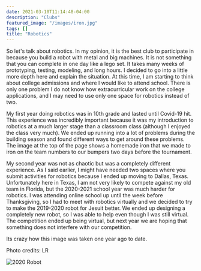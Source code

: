 ```yaml
---
date: 2021-03-10T11:14:48-04:00
description: "Clubs"
featured_image: "/images/iron.jpg"
tags: []
title: "Robotics"
---
```

So let's talk about robotics. In my opinion, it is the best club to participate in because you build a robot with metal and big machines. It is not something that you can complete in one day like a lego set. It takes many weeks of prototyping, testing, modeling, and long hours. I decided to go into a little more depth here and explain the situation. At this time, I am starting to think about college admissions and where I would like to attend school. There is only one problem I do not know how extracurricular work on the college applications, and I may need to use only one space for robotics instead of two.

My first year doing robotics was in 10th grade and lasted until Covid-19 hit. This experience was incredibly important because it was my introduction to robotics at a much larger stage than a classroom class (although I enjoyed the class very much). We ended up running into a lot of problems during the building season and found different ways to get around these problems. The image at the top of the page shows a homemade iron that we made to iron on the team numbers to our bumpers two days before the tournament. 

My second year was not as chaotic but was a completely different experience. As I said earlier, I might have needed two spaces where you submit activities for robotics because I ended up moving to Dallas, Texas. Unfortunately here in Texas, I am not very likely to compete against my old team in Florida, but the 2020-2021 school year was much harder for robotics. I was attending online school up until the week before Thanksgiving, so I had to meet with robotics virtually and we decided to try to make the 2019-2020 robot for Jesuit better. We ended up designing a completely new robot, so I was able to help even though I was still virtual. The competition ended up being virtual, but next year we are hoping that something does not interfere with our competition.




Its crazy how this image was taken one year ago to date.


Photo credits: LR

![2020 Robot](/images/iron.jpg)